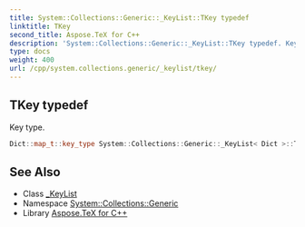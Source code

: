 ```yaml
---
title: System::Collections::Generic::_KeyList::TKey typedef
linktitle: TKey
second_title: Aspose.TeX for C++
description: 'System::Collections::Generic::_KeyList::TKey typedef. Key type in C++.'
type: docs
weight: 400
url: /cpp/system.collections.generic/_keylist/tkey/
---
```

## TKey typedef


Key type.

```cpp
Dict::map_t::key_type System::Collections::Generic::_KeyList< Dict >::TKey
```

## See Also

* Class [_KeyList](../)
* Namespace [System::Collections::Generic](../../)
* Library [Aspose.TeX for C++](../../../)
